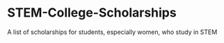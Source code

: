# STEM-College-Scholarships
A list of scholarships for students, especially women, who study in STEM
